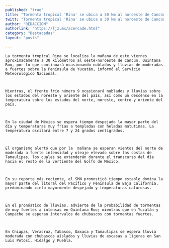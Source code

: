 ```yaml
---
published: "true"
title: "Tormenta tropical 'Rina' se ubica a 30 km al noroeste de Cancún"
twitt: "Tormenta tropical 'Rina' se ubica a 30 km al noroeste de Cancún"
author: "REDACCION"
authorlink: "https://ljz.mx/acercade.html"
category: "Destacadas"
layout: "posts"

---
```



  
    La tormenta tropical Rina se localiza la mañana de este viernes aproximadamente a 30 kilómetros al oeste-noroeste de Cancún, Quintana Roo, por lo que continuará ocasionando nublados y lluvias de moderadas a fuertes sobre la Península de Yucatán, informó el Servicio Meteorológico Nacional.
  
  
  
    Mientras, el frente frío número 9 ocasionará nublados y lluvias sobre los estados del noreste y oriente del país, así como un descenso en la temperatura sobre los estados del norte, noreste, centro y oriente del país.
  
  
  
    En la ciudad de México se espera tiempo despejado la mayor parte del día y temperaturas muy frías a templadas con heladas matutinas. La temperatura oscilará entre 7 y 24 grados centígrados.
  
  
  
    El organismo alertó que por la  mañana se esperan vientos del norte de moderada a fuerte intensidad y oleaje elevado sobre las costas de Tamaulipas, los cuales se extenderán durante el transcurso del día hacia el resto de la vertiente del Golfo de México.
  
  
  
    En su reporte más reciente, el SMN pronosticó tiempo estable domina la mayor parte del litoral del Pacífico y Península de Baja California, predominando cielo mayormente despejado y temperaturas calurosas.
  
  
  
    En el pronóstico de lluvias, advierte de la probabilidad de tormentas de muy fuertes a intensas en Quintana Roo; mientras que en Yucatán y Campeche se esperan intervalos de chubascos con tormentas fuertes.
  
  
  
    En Chiapas, Veracruz, Tabasco, Oaxaca y Tamaulipas se espera lluvia moderada con chubascos aislados y lluvias de escasas a ligeras en San Luis Potosí, Hidalgo y Puebla.
  

